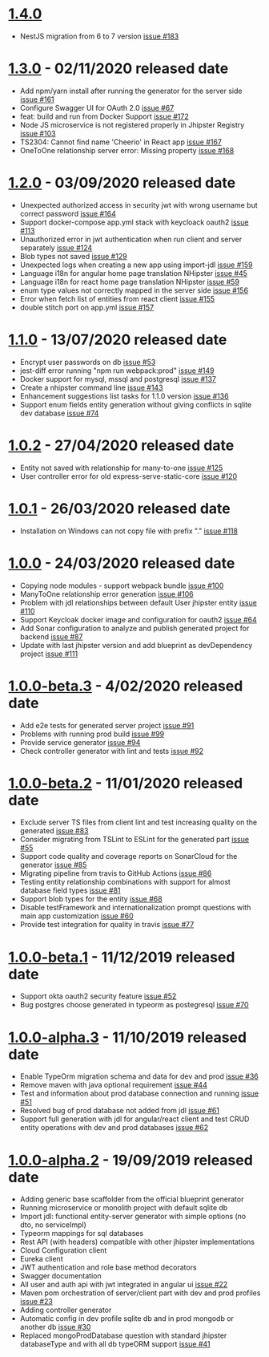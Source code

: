 <a name="1.4.0"></a>
<a name="1.3.0"></a>
<a name="1.2.0"></a>
<a name="1.1.0"></a>
<a name="1.0.2"></a>
<a name="1.0.1"></a>
<a name="1.0.0"></a>
<a name="1.0.0-beta.3"></a>
<a name="1.0.0-beta.2"></a>
<a name="1.0.0-beta.1"></a>
<a name="1.0.0-alpha.3"></a>
<a name="1.0.0-alpha.2"></a>

# [1.4.0](https://github.com/jhipster/generator-jhipster-nodejs/tree/v1.4.0)

-   NestJS migration from 6 to 7 version [issue #183](https://github.com/jhipster/generator-jhipster-nodejs/issues/183)

# [1.3.0](https://github.com/jhipster/generator-jhipster-nodejs/tree/v1.3.0) - 02/11/2020 released date

-   Add npm/yarn install after running the generator for the server side [issue #161](https://github.com/jhipster/generator-jhipster-nodejs/issues/161)
-   Configure Swagger UI for OAuth 2.0 [issue #67](https://github.com/jhipster/generator-jhipster-nodejs/issues/67)
-   feat: build and run from Docker Support [issue #172](https://github.com/jhipster/generator-jhipster-nodejs/issues/172)
-   Node JS microservice is not registered properly in Jhipster Registry [issue #103](https://github.com/jhipster/generator-jhipster-nodejs/issues/103)
-   TS2304: Cannot find name 'Cheerio' in React app [issue #167](https://github.com/jhipster/generator-jhipster-nodejs/issues/167)
-   OneToOne relationship server error: Missing property [issue #168](https://github.com/jhipster/generator-jhipster-nodejs/issues/168)

# [1.2.0](https://github.com/jhipster/generator-jhipster-nodejs/tree/v1.2.0) - 03/09/2020 released date

-   Unexpected authorized access in security jwt with wrong username but correct password [issue #164](https://github.com/jhipster/generator-jhipster-nodejs/issues/164)
-   Support docker-compose app.yml stack with keycloack oauth2 [issue #113](https://github.com/jhipster/generator-jhipster-nodejs/issues/113)
-   Unauthorized error in jwt authentication when run client and server separately [issue #124](https://github.com/jhipster/generator-jhipster-nodejs/issues/124)
-   Blob types not saved [issue #129](https://github.com/jhipster/generator-jhipster-nodejs/issues/129)
-   Unexpected logs when creating a new app using import-jdl [issue #159](https://github.com/jhipster/generator-jhipster-nodejs/issues/159)
-   Language i18n for angular home page translation NHipster [issue #45](https://github.com/jhipster/generator-jhipster-nodejs/issues/45)
-   Language i18n for react home page translation NHipster [issue #59](https://github.com/jhipster/generator-jhipster-nodejs/issues/59)
-   enum type values not correctly mapped in the server side [issue #156](https://github.com/jhipster/generator-jhipster-nodejs/issues/156)
-   Error when fetch list of entities from react client [issue #155](https://github.com/jhipster/generator-jhipster-nodejs/issues/155)
-   double stitch port on app.yml [issue #157](https://github.com/jhipster/generator-jhipster-nodejs/issues/157)

# [1.1.0](https://github.com/jhipster/generator-jhipster-nodejs/tree/v1.1.0) - 13/07/2020 released date

-   Encrypt user passwords on db [issue #53](https://github.com/jhipster/generator-jhipster-nodejs/issues/53)
-   jest-diff error running "npm run webpack:prod" [issue #149](https://github.com/jhipster/generator-jhipster-nodejs/issues/149)
-   Docker support for mysql, mssql and postgresql [issue #137](https://github.com/jhipster/generator-jhipster-nodejs/issues/137)
-   Create a nhipster command line [issue #143](https://github.com/jhipster/generator-jhipster-nodejs/issues/143)
-   Enhancement suggestions list tasks for 1.1.0 version [issue #136](https://github.com/jhipster/generator-jhipster-nodejs/issues/136)
-   Support enum fields entity generation without giving conflicts in sqlite dev database [issue #74](https://github.com/jhipster/generator-jhipster-nodejs/issues/74)

# [1.0.2](https://github.com/jhipster/generator-jhipster-nodejs/tree/v1.0.2) - 27/04/2020 released date

-   Entity not saved with relationship for many-to-one [issue #125](https://github.com/jhipster/generator-jhipster-nodejs/issues/125)
-   User controller error for old express-serve-static-core [issue #120](https://github.com/jhipster/generator-jhipster-nodejs/issues/120)

# [1.0.1](https://github.com/jhipster/generator-jhipster-nodejs/tree/v1.0.1) - 26/03/2020 released date

-   Installation on Windows can not copy file with prefix "." [issue #118](https://github.com/jhipster/generator-jhipster-nodejs/issues/118)

# [1.0.0](https://github.com/jhipster/generator-jhipster-nodejs/tree/v1.0.0) - 24/03/2020 released date

-   Copying node modules - support webpack bundle [issue #100](https://github.com/jhipster/generator-jhipster-nodejs/issues/100)
-   ManyToOne relationship error generation [issue #106](https://github.com/jhipster/generator-jhipster-nodejs/issues/106)
-   Problem with jdl relationships between default User jhipster entity [issue #110](https://github.com/jhipster/generator-jhipster-nodejs/issues/110)
-   Support Keycloak docker image and configuration for oauth2 [issue #64](https://github.com/jhipster/generator-jhipster-nodejs/issues/64)
-   Add Sonar configuration to analyze and publish generated project for backend [issue #87](https://github.com/jhipster/generator-jhipster-nodejs/issues/87)
-   Update with last jhipster version and add blueprint as devDependency project [issue #111](https://github.com/jhipster/generator-jhipster-nodejs/issues/111)

# [1.0.0-beta.3](https://github.com/jhipster/generator-jhipster-nodejs/tree/v1.0.0-beta.3) - 4/02/2020 released date

-   Add e2e tests for generated server project [issue #91](https://github.com/jhipster/generator-jhipster-nodejs/issues/91)
-   Problems with running prod build [issue #99](https://github.com/jhipster/generator-jhipster-nodejs/issues/99)
-   Provide service generator [issue #94](https://github.com/jhipster/generator-jhipster-nodejs/issues/94)
-   Check controller generator with lint and tests [issue #92](https://github.com/jhipster/generator-jhipster-nodejs/issues/92)

# [1.0.0-beta.2](https://github.com/jhipster/generator-jhipster-nodejs/tree/v1.0.0-beta.2) - 11/01/2020 released date

-   Exclude server TS files from client lint and test increasing quality on the generated [issue #83](https://github.com/jhipster/generator-jhipster-nodejs/issues/83)
-   Consider migrating from TSLint to ESLint for the generated part [issue #55](https://github.com/jhipster/generator-jhipster-nodejs/issues/55)
-   Support code quality and coverage reports on SonarCloud for the generator [issue #85](https://github.com/jhipster/generator-jhipster-nodejs/issues/85)
-   Migrating pipeline from travis to GitHub Actions [issue #86](https://github.com/jhipster/generator-jhipster-nodejs/issues/86)
-   Testing entity relationship combinations with support for almost database field types [issue #81](https://github.com/jhipster/generator-jhipster-nodejs/issues/81)
-   Support blob types for the entity [issue #68](https://github.com/jhipster/generator-jhipster-nodejs/issues/68)
-   Disable testFramework and internationalization prompt questions with main app customization [issue #60](https://github.com/jhipster/generator-jhipster-nodejs/issues/60)
-   Provide test integration for quality in travis [issue #77](https://github.com/jhipster/generator-jhipster-nodejs/issues/77)

# [1.0.0-beta.1](https://github.com/jhipster/generator-jhipster-nodejs/tree/v1.0.0-beta.1) - 11/12/2019 released date

-   Support okta oauth2 security feature [issue #52](https://github.com/jhipster/generator-jhipster-nodejs/issues/52)
-   Bug postgres choose generated in typeorm as postegresql [issue #70](https://github.com/jhipster/generator-jhipster-nodejs/issues/70)

# [1.0.0-alpha.3](https://github.com/jhipster/generator-jhipster-nodejs/tree/v1.0.0-alpha.3) - 11/10/2019 released date

-   Enable TypeOrm migration schema and data for dev and prod [issue #36](https://github.com/jhipster/generator-jhipster-nodejs/issues/36)
-   Remove maven with java optional requirement [issue #44](https://github.com/jhipster/generator-jhipster-nodejs/issues/44)
-   Test and information about prod database connection and running [issue #51](https://github.com/jhipster/generator-jhipster-nodejs/issues/51)
-   Resolved bug of prod database not added from jdl [issue #61](https://github.com/jhipster/generator-jhipster-nodejs/issues/61)
-   Support full generation with jdl for angular/react client and test CRUD entity operations with dev and prod databases [issue #62](https://github.com/jhipster/generator-jhipster-nodejs/issues/62)

# [1.0.0-alpha.2](https://github.com/jhipster/generator-jhipster-nodejs/tree/v1.0.0-alpha.2) - 19/09/2019 released date

-   Adding generic base scaffolder from the official blueprint generator
-   Running microservice or monolith project with default sqlite db
-   Import jdl: functional entity-server generator with simple options (no dto, no serviceImpl)
-   Typeorm mappings for sql databases
-   Rest API (with headers) compatible with other jhipster implementations
-   Cloud Configuration client
-   Eureka client
-   JWT authentication and role base method decorators
-   Swagger documentation
-   All user and auth api with jwt integrated in angular ui [issue #22](https://github.com/jhipster/generator-jhipster-nodejs/issues/22)
-   Maven pom orchestration of server/client part with dev and prod profiles [issue #23](https://github.com/jhipster/generator-jhipster-nodejs/issues/23)
-   Adding controller generator
-   Automatic config in dev profile sqlite db and in prod mongodb or another db [issue #30](https://github.com/jhipster/generator-jhipster-nodejs/issues/30)
-   Replaced mongoProdDatabase question with standard jhipster databaseType and with all db typeORM support [issue #41](https://github.com/jhipster/generator-jhipster-nodejs/issues/41)
